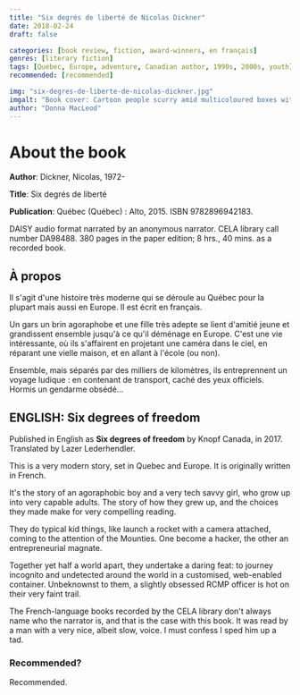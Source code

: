 ```yaml
---
title: "Six degrés de liberté de Nicolas Dickner"
date: 2018-02-24
draft: false

categories: [book review, fiction, award-winners, en français]
genres: [literary fiction]
tags: [Quebec, Europe, adventure, Canadian author, 1990s, 2000s, youth]
recommended: [recommended]

img: "six-degres-de-liberte-de-nicolas-dickner.jpg"
imgalt: "Book cover: Cartoon people scurry amid multicoloured boxes with trap doors, binoculars and unexpectedness."
author: "Donna MacLeod"
---
```


# About the book

**Author**: Dickner, Nicolas, 1972-

**Title**: Six degrés de liberté

**Publication**: Québec (Québec) : Alto, 2015. ISBN 9782896942183.

DAISY audio format narrated by an anonymous narrator. CELA library call number DA98488. 380 pages in the paper edition; 8 hrs., 40 mins. as a recorded book.

## À propos

Il s'agit d'une histoire très moderne qui se déroule au Québec pour la plupart mais aussi en Europe. Il est écrit en français.

Un gars un brin agoraphobe et une fille très adepte se lient d'amitié jeune et grandissent ensemble jusqu'à ce qu'il déménage en Europe. C'est une vie intéressante, où ils s'affairent en projetant une caméra dans le ciel, en réparant une vielle maison, et en allant à l'école (ou non).

Ensemble, mais séparés par des milliers de kilomètres, ils entreprennent un voyage ludique : en contenant de transport, caché des yeux officiels. Hormis un gendarme obsédé…

## ENGLISH: Six degrees of freedom

Published in English as **Six degrees of freedom** by Knopf Canada, in 2017. Translated by Lazer Lederhendler.

This is a very modern story, set in Quebec and Europe. It is originally written in French.

It's the story of an agoraphobic boy and a very tech savvy girl, who grow up into very capable adults. The story of how they grew up, and the choices they made make for very compelling reading.

They do typical kid things, like launch a rocket with a camera attached, coming to the attention of the Mounties. One become a hacker, the other an entrepreneurial magnate.

Together yet half a world apart, they undertake a daring feat: to journey incognito and undetected around the world in a customised, web-enabled container. Unbeknownst to them, a slightly obsessed RCMP officer is hot on their very faint trail.

The French-language books recorded by the CELA library don't always name who the narrator is, and that is the case with this book. It was read by a man with a very nice, albeit slow, voice. I must confess I sped him up a tad.

### Recommended?

Recommended.